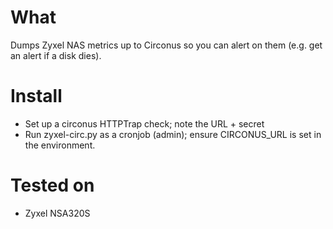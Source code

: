 # What
Dumps Zyxel NAS metrics up to Circonus so you can alert on them (e.g. get an alert if a disk dies).

# Install

- Set up a circonus HTTPTrap check; note the URL + secret
- Run zyxel-circ.py as a cronjob (admin); ensure CIRCONUS_URL is set in the environment.

# Tested on
- Zyxel NSA320S


